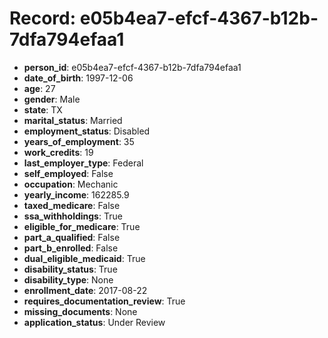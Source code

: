 # Record: e05b4ea7-efcf-4367-b12b-7dfa794efaa1

- **person_id**: e05b4ea7-efcf-4367-b12b-7dfa794efaa1
- **date_of_birth**: 1997-12-06
- **age**: 27
- **gender**: Male
- **state**: TX
- **marital_status**: Married
- **employment_status**: Disabled
- **years_of_employment**: 35
- **work_credits**: 19
- **last_employer_type**: Federal
- **self_employed**: False
- **occupation**: Mechanic
- **yearly_income**: 162285.9
- **taxed_medicare**: False
- **ssa_withholdings**: True
- **eligible_for_medicare**: True
- **part_a_qualified**: False
- **part_b_enrolled**: False
- **dual_eligible_medicaid**: True
- **disability_status**: True
- **disability_type**: None
- **enrollment_date**: 2017-08-22
- **requires_documentation_review**: True
- **missing_documents**: None
- **application_status**: Under Review